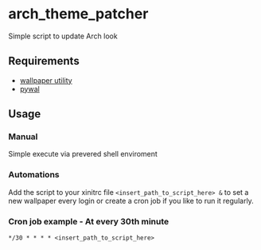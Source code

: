 # arch_theme_patcher
Simple script to update Arch look

## Requirements
+ [wallpaper utility](https://github.com/stoeckmann/xwallpaper) 
+ [pywal](https://github.com/dylanaraps/pywal)

## Usage
### Manual
Simple execute via prevered shell enviroment 
### Automations
Add the script to your xinitrc file `<insert_path_to_script_here> &` to set a new wallpaper every login or create a cron job if you like to run it regularly. 

### Cron job example - At every 30th minute
```
*/30 * * * * <insert_path_to_script_here>
```
